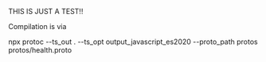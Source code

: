 THIS IS JUST A TEST!!

Compilation is via 

npx protoc --ts_out . --ts_opt output_javascript_es2020 --proto_path protos protos/health.proto  